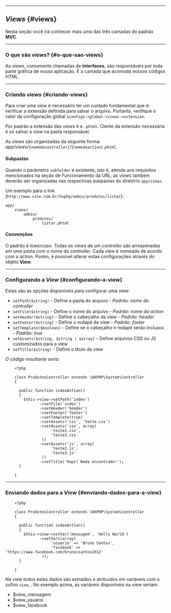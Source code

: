 ----
## *Views* {#views}

Nesta seção você irá conhecer mais uma das três camadas do padrão **MVC**.

----
### O que são *views*? {#o-que-sao-views}

As *views*, comumente chamadas de **interfaces**, são responsáveis por toda parte gráfica de nossa aplicação. É a camada que acomoda nossos códigos HTML.

----
### Criando *views* {#criando-views}

Para criar uma *view* é necessário ter um cuidado fundamental que é: verificar a extensão definida para salvar o arquivo. Portanto, verifique o valor da configuração global `$configs->global->views->extension`.

Por padrão a extensão das *views* é a `.phtml`. Ciente da extensão necessária é só salvar a *view* na pasta responsável.

As *views* são organizadas da seguinte forma: <br>
*app/views/`{nomedocontroller}`/`{nomedaaction}`.`phtml`*.

#### Subpastas

Quando o parâmetro `subfolder` é existente, isto é, atende aos requisitos mencionados na seção de Funcionamento da URL, as *views* também deverão ser organizadas nas respectivas subpastas do diretório `app/views`. 

Um exemplo para o link (`http://www.site.com.br/hxphp/admin/produtos/listar`):

```
app/
	views/
		admin/
			produtos/
				listar.phtml
```

#### Convenções

O padrão é *lowercase*. Todas as *views* de um *controller* são armazenadas em uma pasta com o nome do *controller*. Cada view é nomeada de acordo com a *action*. Porém, é possível alterar estas configurações através do objeto **View**.

----
### Configurando a *View* {#configurando-a-view}

Estas são as opções disponíveis para configurar uma view:

+ `setPath($string)` - Define a pasta do arquivo - *Padrão: nome do controller*
+ `setFile($string)` - Define o nome do arquivo - *Padrão: nome da action*
+ `setHeader($string)` - Define o cabeçalho da view - *Padrão: header*
+ `setFooter($string)` - Define o rodapé da view - *Padrão: footer*
+ `setTemplate($boolean)` - Define se o cabeçalho e rodapé serão inclusos - *Padrão: true*
+ `setAssets($string, $string | $array)` - Define arquivos CSS ou JS customizados para a view
+ `setTitle($string)` - Define o título da view

*O código resultante seria:*
```  {.brush:php}
	<?php

    class ProdutosController extends \HXPHP\System\Controller
    {

      public function indexAction()
      {
       	$this->view->setPath('index')
			   ->setFile('index')
			   ->setHeader('header')
			   ->setFooter('footer')
			   ->setTemplate(true)
			   ->setAssets('css', 'teste.css')
			   ->setAssets('css', array(
			   		'teste2.css',
			   		'teste3.css'
			   	))
			   ->setAssets('js', array(
			   		'teste2.js',
			   		'teste3.js'
			   	))
			   ->setTitle('Oops! Nada encontrado!');
      }

	}
```
----
### Enviando dados para a *View* {#enviando-dados-para-a-view}

```  {.brush:php}
	<?php

    class ProdutosController extends \HXPHP\System\Controller
    {

      public function indexAction()
      {
       	$this->view->setVar('mensagem', 'Hello World')
			   ->setVars(array(
			   		'usuario' => 'Bruno Santos',
			   		'facebook' => 'https://www.facebook.com/brunocsantos2012'
			   	));
      }

	}
```

Na *view* todos estes dados são extraídos e atribuídos em variáveis com o sufixo `view_`. No exemplo acima, as variáveis disponíveis na view seriam:

+ $view_mensagem
+ $view_usuario
+ $view_facebook
